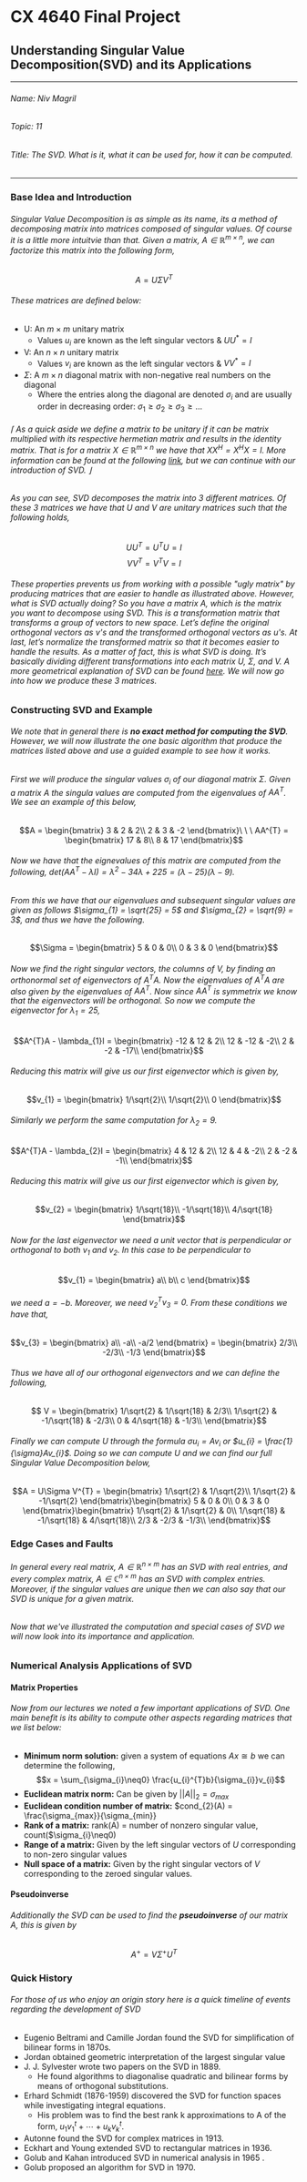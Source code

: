 # CX 4640 Final Project
## Understanding Singular Value Decomposition(SVD) and its Applications
---
###### Name: Niv Magril
###### Topic: 11
###### Title: The SVD. What is it, what it can be used for, how it can be computed.
----
### Base Idea and Introduction
###### Singular Value Decomposition is as simple as its name, its a method of decomposing matrix into matrices composed of singular values. Of course it is a little more intuitvie than that. Given a matrix, $A \in \mathbb{R}^{m \times n}$, we can factorize this matrix into the following form,
$$A = U\Sigma V^{T}$$
###### These matrices are defined below:
- U: An $m \times m$ unitary matrix 
  - Values $u_{i}$ are known as the left singular vectors \& $UU^{\ast} = I$
- V: An $n \times n$ unitary matrix 
  -  Values $v_{i}$ are known as the left singular vectors \& $VV^{\ast} = I$
- $\Sigma$: A $m \times n$ diagonal matrix with non-negative real numbers on the diagonal
  - Where the entries along the diagonal are denoted $\sigma_{i}$ and are usually order in decreasing order: $\sigma_{1} \geq \sigma_{2} \geq \sigma_{3} \geq \dots$

###### $\lceil$ As a quick aside we define a matrix to be unitary if it can be matrix multiplied with its respective hermetian matrix and results in the identity matrix. That is for a matrix $X \in \mathbb{R}^{m \times n}$ we have that $XX^{H} = X^{H}X = I.$ More information can be found at the following [link](https://en.wikipedia.org/wiki/Unitary_matrix), but we can continue with our introduction of SVD. $\rfloor$
###### As you can see, SVD decomposes the matrix into 3 different matrices. Of these 3 matrices we have that $U$ and $V$ are unitary matrices such that the following holds,
$$UU^{T} = U^{T}U = I$$
$$VV^{T} = V^{T}V = I$$
###### These properties prevents us from working with a possible "ugly matrix" by producing matrices that are easier to handle as illustrated above. However, what is SVD actually doing? So you have a matrix A, which is the matrix you want to decompose using SVD. This is a transformation matrix that transforms a group of vectors to new space. Let’s define the original orthogonal vectors as $v$'s and the transformed orthogonal vectors as $u$'s. At last, let’s normalize the transformed matrix so that it becomes easier to handle the results. As a matter of fact, this is what SVD is doing. It’s basically dividing different transformations into each matrix $U$, $\Sigma$, and $V$. A more geometrical explanation of SVD can be found [here](https://gregorygundersen.com/blog/2018/12/10/svd/). We will now go into how we produce these 3 matrices.


### Constructing SVD and Example
###### We note that in general there is **no exact method for computing the SVD**. However, we will now illustrate the one basic algorithm that produce the matrices listed above and use a guided example to see how it works. 
###### First we will produce the singular values $\sigma_{i}$ of our diagonal matrix $\Sigma$. Given a matrix $A$ the singula values are computed from the eigenvalues of $AA^{T}$. We see an example of this below,
$$A = \begin{bmatrix}
3 & 2 & 2\\
2 & 3 & -2
\end{bmatrix}\ \ \ AA^{T} = \begin{bmatrix}
17 & 8\\
8 & 17
\end{bmatrix}$$

###### Now we have that the eignevalues of this matrix are computed from the following, $det(AA^{T} - \lambda I) = \lambda^{2} - 34\lambda + 225 = (\lambda - 25)(\lambda - 9)$.
###### From this we have that our eigenvalues and subsequent singular values are given as follows $\sigma_{1} = \sqrt{25} = 5$ and $\sigma_{2} = \sqrt{9} = 3$, and thus we have the following.
$$\Sigma  = \begin{bmatrix}
5 & 0 & 0\\
0 & 3 & 0
\end{bmatrix}$$
###### Now we find the right singular vectors, the columns of V, by finding an orthonormal set of eigenvectors of $A^{T}A$. Now the eigenvalues of $A^{T}A$ are also given by the eigenvalues of $AA^{T}$. Now since $AA^{T}$ is symmetrix we know that the eigenvectors will be orthogonal. So now we compute the eigenvector for $\lambda_{1} = 25$,

$$A^{T}A - \lambda_{1}I = \begin{bmatrix}
-12 & 12 & 2\\
12 & -12 & -2\\
2 & -2 & -17\\
\end{bmatrix}$$ 
###### Reducing this matrix will give us our first eigenvector which is given by,
$$v_{1} = \begin{bmatrix}
1/\sqrt{2}\\
1/\sqrt{2}\\
0
\end{bmatrix}$$
###### Similarly we perform the same computation for $\lambda_{2} = 9$.
$$A^{T}A - \lambda_{2}I = \begin{bmatrix}
4 & 12 & 2\\
12 & 4 & -2\\
2 & -2 & -1\\
\end{bmatrix}$$ 
###### Reducing this matrix will give us our first eigenvector which is given by,
$$v_{2} = \begin{bmatrix}
1/\sqrt{18}\\
-1/\sqrt{18}\\
4/\sqrt{18}
\end{bmatrix}$$
###### Now for the last eigenvector we need a unit vector that is perpendicular or orthogonal to both $v_{1}$ and $v_{2}$. In this case to be perpendicular to 
$$v_{1} = \begin{bmatrix} 
a\\
b\\
c 
\end{bmatrix}$$
###### we need $a = -b$. Moreover, we need $v_{2}^{T}v_{3} = 0$. From these conditions we have that,
$$v_{3} = \begin{bmatrix}
a\\
-a\\
-a/2
\end{bmatrix} = \begin{bmatrix}
2/3\\
-2/3\\
-1/3
\end{bmatrix}$$
###### Thus we have all of our orthogonal eigenvectors and we can define the following,
$$
V = \begin{bmatrix}
1/\sqrt{2} & 1/\sqrt{18} & 2/3\\
1/\sqrt{2} & -1/\sqrt{18} & -2/3\\
0 & 4/\sqrt{18} & -1/3\\
\end{bmatrix}$$
###### Finally we can compute $U$ through the formula $\sigma u_{i} = Av_{i}$ or $u_{i} = \frac{1}{\sigma}Av_{i}$. Doing so we can compute $U$ and we can find our full Singular Value Decomposition below,
$$A = U\Sigma V^{T} = \begin{bmatrix}
1/\sqrt{2} & 1/\sqrt{2}\\
1/\sqrt{2} & -1/\sqrt{2}
\end{bmatrix}\begin{bmatrix}
5 & 0 & 0\\
0 & 3 & 0
\end{bmatrix}\begin{bmatrix}
1/\sqrt{2} & 1/\sqrt{2} & 0\\
1/\sqrt{18} & -1/\sqrt{18} & 4/\sqrt{18}\\
2/3 & -2/3 & -1/3\\
\end{bmatrix}$$

### Edge Cases and Faults

###### In general every real matrix, $A\in \mathbb{R}^{n\times m}$ has an SVD with real entries, and every complex matrix, $A\in \mathbb{C}^{n\times m}$  has an SVD with complex entries. Moreover, if the singular values are unique then we can also say that our SVD is unique for a given matrix. 









###### Now that we've illustrated the computation and special cases of SVD we will now look into its importance and application.

### Numerical Analysis Applications of SVD
#### Matrix Properties
###### Now from our lectures we noted a few important applications of SVD. One main benefit is its ability to compute other aspects regarding matrices that we list below:
- **Minimum norm solution:** given a system of equations $Ax\cong b$ we can determine the following,
$$x = \sum_{\sigma_{i}\neq0} \frac{u_{i}^{T}b}{\sigma_{i}}v_{i}$$
- **Euclidean matrix norm:** Can be given by $||A|| _{2} = \sigma_{max}$
- **Euclidean condition number of matrix:** $cond_{2}(A) = \frac{\sigma_{max}}{\sigma_{min}}
- **Rank of a matrix:** rank(A) = number of nonzero singular value, count($\sigma_{i}\neq0)
- **Range of a matrix:** Given by the left singular vectors of $U$ corresponding to non-zero singular values
- **Null space of a matrix:** Given by the right singular vectors of $V$ corresponding to the zeroed singular values.

#### Pseudoinverse
###### Additionally the SVD can be used to find the **pseudoinverse** of our matrix $A$, this is given by 
$$A^{+} = V\Sigma^{+}U^{T}$$




### Quick History

###### For those of us who enjoy an origin story here is a quick timeline of events regarding the development of SVD
- Eugenio Beltrami and Camille Jordan found the SVD
for simplification of bilinear forms in 1870s.
- Jordan obtained geometric interpretation of the largest singular value
- J. J. Sylvester wrote two papers on the SVD in 1889.
  - He found algorithms to diagonalise quadratic and bilinear forms by means of orthogonal substitutions.
- Erhard Schmidt (1876-1959) discovered the SVD for function spaces while investigating integral equations.
  - His problem was to find the best rank k approximations to A of the form, $u_{1}v^{t}_{1} + \cdots + u_{k}v_{k}^{t}.$
- Autonne found the SVD for complex matrices in 1913.
- Eckhart and Young extended SVD to rectangular matrices in 1936.
- Golub and Kahan introduced SVD in numerical analysis in 1965 .
- Golub proposed an algorithm for SVD in 1970.
